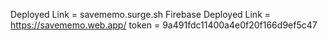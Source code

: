Deployed Link = savememo.surge.sh
Firebase Deployed Link = https://savememo.web.app/
token = 9a491fdc11400a4e0f20f166d9ef5c47
